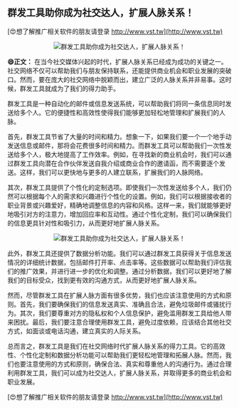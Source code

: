 ## **群发工具助你成为社交达人，扩展人脉关系！**

[😍想了解推广相关软件的朋友请登录 http://www.vst.tw](http://www.vst.tw)

 <center><img src="https://vst.tw/MP4/tuiguang/png/6.png" alt="群发工具助你成为社交达人，扩展人脉关系！"></center>

**😄正文：**
在当今社交媒体兴起的时代，扩展人脉关系已经成为成功的关键之一。社交网络不仅可以帮助我们与朋友保持联系，还能提供商业机会和职业发展的突破口。然而，要在庞大的社交网络中脱颖而出，建立广泛的人脉关系并非易事。这时候，群发工具就成为了我们的得力助手。

群发工具是一种自动化的邮件或信息发送系统，可以帮助我们将同一条信息同时发送给多个人。它的便捷性和高效性使得我们能够更加轻松地管理和扩展我们的人脉。

首先，群发工具节省了大量的时间和精力。想象一下，如果我们要一个一个地手动发送信息或邮件，那将会花费很多时间和精力。而群发工具可以帮助我们一次性发送给多个人，极大地提高了工作效率。例如，在寻找新的商业机会时，我们可以通过群发工具向潜在合作伙伴发送自我介绍或商业合作的邀请函，而不需要逐个发送。这样，我们可以更快地与更多的人建立联系，扩展我们的人脉网络。

其次，群发工具提供了个性化的定制选项。即使我们一次性发送给多个人，我们仍然可以根据每个人的需求和兴趣进行个性化的设置。例如，我们可以根据接收者的职业背景或兴趣爱好，精确地调整信息的内容和风格。这样一来，我们就能够更好地吸引对方的注意力，增加回应率和互动性。通过个性化定制，我们可以确保我们的信息更具针对性和吸引力，从而更好地扩展人脉关系。

 <center><img src="https://vst.tw/MP4/tuiguang/png/4.png" alt="群发工具助你成为社交达人，扩展人脉关系！"></center>

此外，群发工具还提供了数据分析功能。我们可以通过群发工具获得关于信息发送情况的详细统计数据，包括邮件打开率、点击率等。这些数据可以帮助我们评估我们的推广效果，并进行进一步的优化和调整。通过分析数据，我们可以更好地了解我们的目标受众，找到更有效的沟通方式，从而更好地扩展人脉关系。

然而，尽管群发工具在扩展人脉方面有很多优势，我们也应该注意使用的方式和原则。首先，我们要确保我们的信息发送真实、准确且合法，避免垃圾邮件或骚扰行为。其次，我们要尊重对方的隐私权和个人信息保护，避免滥用群发工具给他人带来困扰。最后，我们要注意合理使用群发工具，避免过度依赖，应该结合其他社交方式，如面谈或电话沟通，建立真实的人际关系。

总而言之，群发工具是我们在社交网络时代扩展人脉关系的得力工具。它的高效性、个性化定制和数据分析功能可以帮助我们更轻松地管理和拓展人脉。然而，我们也要注意使用的方式和原则，确保合法、真实和尊重他人的沟通行为。通过合理利用群发工具，我们可以成为社交达人，扩展人脉关系，并取得更多的商业机会和职业发展。

[😍想了解推广相关软件的朋友请登录 http://www.vst.tw](http://www.vst.tw)



